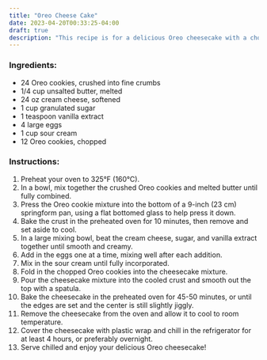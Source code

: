 ```yaml
---
title: "Oreo Cheese Cake"
date: 2023-04-20T00:33:25-04:00
draft: true
description: "This recipe is for a delicious Oreo cheesecake with a chocolatey Oreo cookie crust and a creamy, decadent filling made with cream cheese, sugar, eggs, and sour cream. Chopped Oreo cookies are folded into the batter for added texture and flavor. The cheesecake is baked until set and then chilled in the refrigerator for several hours or overnight before serving. It's a perfect dessert for any occasion, especially for Oreo and cheesecake lovers!"
---
```


### Ingredients:

- 24 Oreo cookies, crushed into fine crumbs
- 1/4 cup unsalted butter, melted
- 24 oz cream cheese, softened
- 1 cup granulated sugar
- 1 teaspoon vanilla extract
- 4 large eggs
- 1 cup sour cream
- 12 Oreo cookies, chopped

### Instructions:

1. Preheat your oven to 325°F (160°C).
1. In a bowl, mix together the crushed Oreo cookies and melted butter until fully combined.
1. Press the Oreo cookie mixture into the bottom of a 9-inch (23 cm) springform pan, using a flat bottomed glass to help press it down.
1. Bake the crust in the preheated oven for 10 minutes, then remove and set aside to cool.
1. In a large mixing bowl, beat the cream cheese, sugar, and vanilla extract together until smooth and creamy.
1. Add in the eggs one at a time, mixing well after each addition.
1. Mix in the sour cream until fully incorporated.
1. Fold in the chopped Oreo cookies into the cheesecake mixture.
1. Pour the cheesecake mixture into the cooled crust and smooth out the top with a spatula.
1. Bake the cheesecake in the preheated oven for 45-50 minutes, or until the edges are set and the center is still slightly jiggly.
1. Remove the cheesecake from the oven and allow it to cool to room temperature.
1. Cover the cheesecake with plastic wrap and chill in the refrigerator for at least 4 hours, or preferably overnight.
1. Serve chilled and enjoy your delicious Oreo cheesecake!